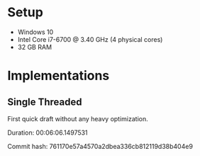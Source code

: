 # Setup
- Windows 10
- Intel Core i7-6700 @ 3.40 GHz (4 physical cores)
- 32 GB RAM

# Implementations

## Single Threaded
First quick draft without any heavy optimization.

Duration: 00:06:06.1497531

Commit hash: 761170e57a4570a2dbea336cb812119d38b404e9